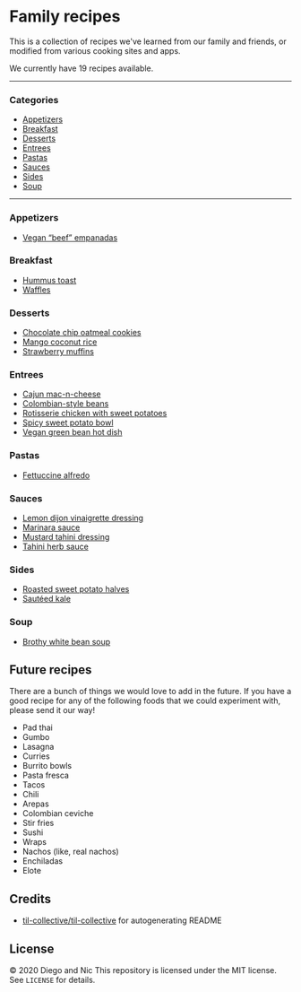 # Family recipes
This is a collection of recipes we've learned from our family and friends, or modified
from various cooking sites and apps.

We currently have 19 recipes available.

---
### Categories
* [Appetizers](#appetizers)
* [Breakfast](#breakfast)
* [Desserts](#desserts)
* [Entrees](#entrees)
* [Pastas](#pastas)
* [Sauces](#sauces)
* [Sides](#sides)
* [Soup](#soup)

---
### Appetizers

- [Vegan “beef” empanadas](appetizers/vegan-beef-empanadas.md)

### Breakfast

- [Hummus toast](breakfast/hummus-toast.md)
- [Waffles](breakfast/waffles.md)

### Desserts

- [Chocolate chip oatmeal cookies](desserts/chocolate-chip-oatmeal-cookies.md)
- [Mango coconut rice](desserts/mango-coconut-rice.md)
- [Strawberry muffins](desserts/strawberry-muffins.md)

### Entrees

- [Cajun mac-n-cheese](entrees/cajun-mac-n-cheese.md)
- [Colombian-style beans](entrees/colombian-style-beans.md)
- [Rotisserie chicken with sweet potatoes](entrees/rotisserie-chicken-sweet-potato.md)
- [Spicy sweet potato bowl](entrees/spicy-sweet-potato-bowl.md)
- [Vegan green bean hot dish](entrees/vegan-green-bean-hot-dish.md)

### Pastas

- [Fettuccine alfredo](pastas/fetuccinne-alfredo.md)

### Sauces

- [Lemon dijon vinaigrette dressing](sauces/lemon-dijon-vinaigrette-dressing.md)
- [Marinara sauce](sauces/marinara-sauce.md)
- [Mustard tahini dressing](sauces/mustard-tahini-dressing.md)
- [Tahini herb sauce](sauces/tahini-herb-sauce.md)

### Sides

- [Roasted sweet potato halves](sides/roasted-sweet-potato-halves.md)
- [Sautéed kale](sides/sauteed-kale.md)

### Soup

- [Brothy white bean soup](soup/brothy-white-bean-soup.md)

## Future recipes
There are a bunch of things we would love to add in the future. If you have a good recipe
for any of the following foods that we could experiment with, please send it our way!
- Pad thai
- Gumbo
- Lasagna
- Curries
- Burrito bowls
- Pasta fresca
- Tacos
- Chili
- Arepas
- Colombian ceviche
- Stir fries
- Sushi
- Wraps
- Nachos (like, real nachos)
- Enchiladas
- Elote

## Credits
- [til-collective/til-collective](https://github.com/til-collective/til-collective)
for autogenerating README

## License
&copy; 2020 Diego and Nic
This repository is licensed under the MIT license. See `LICENSE` for details.
